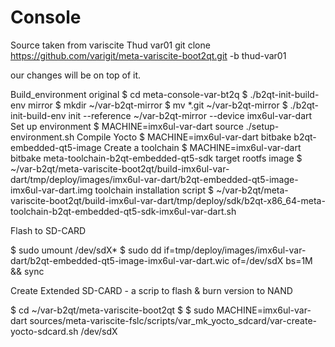 # Console
Source taken from variscite Thud var01
   git clone https://github.com/varigit/meta-variscite-boot2qt.git -b thud-var01

   our changes will be on top of it.
   
   Build_environment original
  $  cd meta-console-var-bt2q
  $ ./b2qt-init-build-env mirror 
  $ mkdir ~/var-b2qt-mirror
  $ mv *.git ~/var-b2qt-mirror
  $ ./b2qt-init-build-env init --reference ~/var-b2qt-mirror --device imx6ul-var-dart
  Set up environment
  $ MACHINE=imx6ul-var-dart source ./setup-environment.sh
  Compile Yocto
  $ MACHINE=imx6ul-var-dart bitbake b2qt-embedded-qt5-image
  Create a toolchain
  $ MACHINE=imx6ul-var-dart bitbake meta-toolchain-b2qt-embedded-qt5-sdk
  target rootfs image
  $ ~/var-b2qt/meta-variscite-boot2qt/build-imx6ul-var-dart/tmp/deploy/images/imx6ul-var-dart/b2qt-embedded-qt5-image-imx6ul-var-dart.img
  toolchain installation script
  $ ~/var-b2qt/meta-variscite-boot2qt/build-imx6ul-var-dart/tmp/deploy/sdk/b2qt-x86_64-meta-toolchain-b2qt-embedded-qt5-sdk-imx6ul-var-dart.sh

  Flash to SD-CARD

  $ sudo umount /dev/sdX*
  $ sudo dd if=tmp/deploy/images/imx6ul-var-dart/b2qt-embedded-qt5-image-imx6ul-var-dart.wic of=/dev/sdX bs=1M && sync

  Create Extended SD-CARD   -  a scrip to flash & burn version to NAND

  $ cd ~/var-b2qt/meta-variscite-boot2qt
  $ $ sudo MACHINE=imx6ul-var-dart sources/meta-variscite-fslc/scripts/var_mk_yocto_sdcard/var-create-yocto-sdcard.sh /dev/sdX
